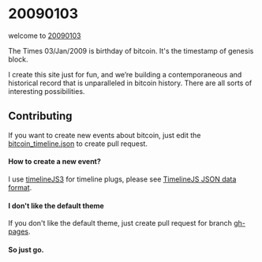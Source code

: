 # 20090103

welcome to [20090103](https://brainzhang-bitcoin.github.io/20090103/)

The Times 03/Jan/2009 is birthday of bitcoin. It's the timestamp of genesis block.

I create this site just for fun, and we’re building a contemporaneous and historical record that is unparalleled in bitcoin history. There are all sorts of interesting possibilities.

## Contributing

If you want to create new events about bitcoin, just edit the [bitcoin_timeline.json](https://github.com/brainzhang-bitcoin/20090103/blob/gh-pages/data/bitcoin_timeline.json) to create pull request.

#### How to create a new event?

I use [timelineJS3](https://timeline.knightlab.com/index.html) for timeline plugs, please see [TimelineJS JSON data format](https://timeline.knightlab.com/docs/json-format.html#json-media).

#### I don't like the default theme

If you don't like the default theme, just create pull request for  branch [gh-pages](https://github.com/brainzhang-bitcoin/20090103/tree/gh-pages).

#### So just go.
